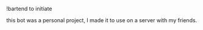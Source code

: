 !bartend to initiate

this bot was a personal project, I made it to use on a server with my friends.
